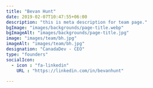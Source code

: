 ```yaml
---
title: "Bevan Hunt"
date: 2019-02-07T10:47:55+06:00
description: "this is meta description for team page."
bgImage: "images/backgrounds/page-title.webp"
bgImageAlt: "images/backgrounds/page-title.jpg"
image: "images/team/bh.jpg"
imageAlt: "images/team/bh.jpg"
designation: "CanadaDev - CEO"
type: "founders"
socialIcon:
  - icon : "fa-linkedin"
    URL : "https://linkedin.com/in/bevanhunt"
    
---
```


